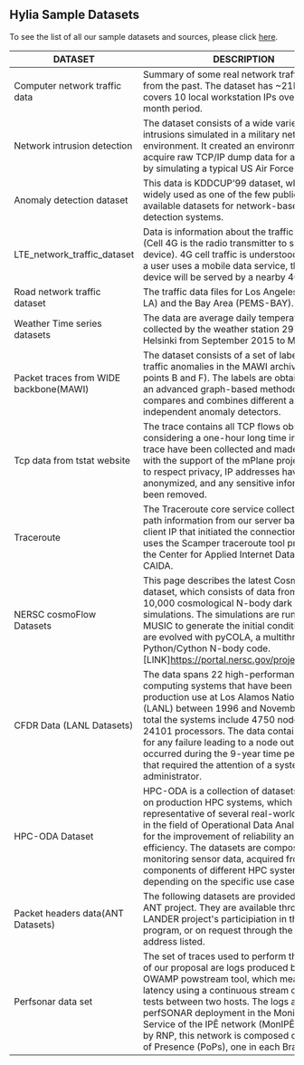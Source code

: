 
## Hylia Sample Datasets

To see the list of all our sample datasets and sources, please click [here](https://docs.google.com/document/d/1iB1rVYDrd5Ko58MWUV0XQgd0zR595nmfhG51M6qSMyM/edit?usp=sharing).



DATASET| DESCRIPTION | SOURCE
--- | --- | ---
Computer network traffic data | Summary of some real network traffic data from the past. The dataset has ~21K rows and covers 10 local workstation IPs over a three month period.  | [LINK](https://www.kaggle.com/crawford/computer-network-traffic)
Network intrusion detection| The dataset consists of a wide variety of intrusions simulated in a military network environment. It created an environment to acquire raw TCP/IP dump data for a network by simulating a typical US Air Force LAN.  | [LINK](https://www.kaggle.com/sampadab17/network-intrusion-detection)
Anomaly detection dataset| This data is KDDCUP’99 dataset, which is widely used as one of the few publicly available datasets for network-based anomaly detection systems.  | [LINK](https://www.kaggle.com/anushonkar/network-anamoly-detection)
LTE_network_traffic_dataset | Data is information about the traffic of 4G cells (Cell 4G is the radio transmitter to serve the device). 4G cell traffic is understood as: When a user uses a mobile data service, the mobile device will be served by a nearby 4G cell..  | [LINK](https://www.kaggle.com/naebolo/predict-traffic-of-lte-network?select=train.csv)
Road network traffic dataset | The traffic data files for Los Angeles (METR-LA) and the Bay Area (PEMS-BAY)..  | [LINK](https://github.com/chnsh/DCRNN_PyTorch/tree/pytorch_scratch/data/sensor_graph)
Weather Time series datasets |The data are average daily temperatures collected by the weather station 2978 in Helsinki from September 2015 to May 2019.|[LINK](https://rp5.ru/Weather_in_Finland)
Packet traces from WIDE backbone(MAWI) |The dataset consists of a set of labels locating traffic anomalies in the MAWI archive (sample points B and F). The labels are obtained using an advanced graph-based methodology that compares and combines different and independent anomaly detectors.|[LINK](http://mawi.wide.ad.jp/mawi/)
Tcp data from tstat website |The trace contains all TCP flows observed considering a one-hour long time interval. The trace have been collected and made shareable with the support of the mPlane project. In order to respect privacy, IP addresses have been anonymized, and any sensitive information has been removed.| [LINK](http://tstat.tlc.polito.it/traces-tcpcomplete.shtml) 
Traceroute  |The  Traceroute core service collects network path information from our server back to the client IP that initiated the connection. M-Lab uses the Scamper traceroute tool provided by the Center for Applied Internet Data Analysis, CAIDA.|[LINK](https://www.measurementlab.net/tests/traceroute/#traceroute-data-in-raw-format)
NERSC cosmoFlow Datasets |This page describes the latest CosmoFlow dataset, which consists of data from around 10,000 cosmological N-body dark matter simulations. The simulations are run using MUSIC to generate the initial conditions, and are evolved with pyCOLA, a multithreaded Python/Cython N-body code. [LINK]https://portal.nersc.gov/project/m3363/)
CFDR Data (LANL Datasets) |The data spans 22 high-performance computing systems that have been in production use at Los Alamos National Lab (LANL) between 1996 and November 2005. In total the systems include 4750 nodes and 24101 processors. The data contains an entry for any failure leading to a node outage that occurred during the 9-year time period and that required the attention of a system administrator. |[LINK](https://www.usenix.org/cfdr-data)
HPC-ODA Dataset |HPC-ODA is a collection of datasets acquired on production HPC systems, which are representative of several real-world use cases in the field of Operational Data Analytics (ODA) for the improvement of reliability and energy efficiency. The datasets are composed of monitoring sensor data, acquired from the components of different HPC systems depending on the specific use case. |[LINK](https://zenodo.org/record/3701440#.YL_xXW6p6Al)
Packet headers data(ANT Datasets) |The following datasets are provided by USC/ISI ANT project. They are available through the LANDER project's participiation in the PREDICT program, or on request through the e-mail address listed.|[LINK](https://ant.isi.edu/datasets/all.html)
Perfsonar data set |The set of traces used to perform the analysis of our proposal are logs produced by the OWAMP powstream tool, which measures latency using a continuous stream of one-way tests between two hosts. The logs are from the perfSONAR deployment in the Monitoring Service of the IPÊ network (MonIPÊ). Operated by RNP, this network is composed of 27 Points of Presence (PoPs), one in each Brazilian state.|[LINK](https://dataverse.harvard.edu/dataset.xhtml?persistentId=doi:10.7910/DVN/MSZVYS)





